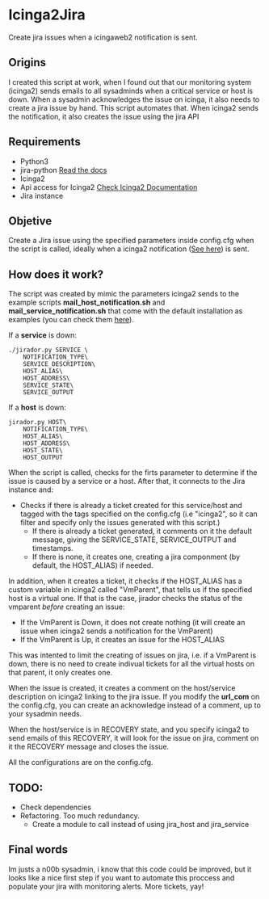 # Icinga2Jira
Create jira issues when a icingaweb2 notification is sent.

## Origins
I created this script at work, when I found out that our monitoring system (icinga2) sends emails to all sysadminds when a critical service or host is down. When a sysadmin acknowledges the issue on icinga, it also needs to create a jira issue by hand. This script automates that. When icinga2 sends the notification, it also creates the issue using the jira API


## Requirements
* Python3
* jira-python [Read the docs](https://jira.readthedocs.io/en/master/)
* Icinga2
* Api access for Icinga2 [Check Icinga2 Documentation ](https://www.icinga.com/docs/icinga2/latest/doc/12-icinga2-api/)
* Jira instance

## Objetive
Create a Jira issue using the specified parameters inside config.cfg when the script is called, ideally when a icinga2 notification ([See here](https://www.icinga.com/docs/icinga2/latest/doc/03-monitoring-basics/#notifications)) is sent.

## How does it work?
The script was created by mimic the parameters icinga2 sends to the example scripts **mail_host_notification.sh** and **mail_service_notification.sh** that come with the default installation as examples (you can check them [here](https://github.com/Icinga/icinga2/tree/master/etc/icinga2/scripts)).

If a **service** is down:

    ./jirador.py SERVICE \
		NOTIFICATION_TYPE\
		SERVICE_DESCRIPTION\
		HOST_ALIAS\
		HOST_ADDRESS\
		SERVICE_STATE\
		SERVICE_OUTPUT

If a **host** is down:

    jirador.py HOST\
		NOTIFICATION_TYPE\
		HOST_ALIAS\
		HOST_ADDRESS\
		HOST_STATE\
		HOST_OUTPUT

When the script is called, checks for the firts parameter to determine if the issue is caused by a service or a host. After that, it connects to the Jira instance and:

* Checks if there is already a ticket created for this service/host and tagged with the tags specified on the config.cfg (i.e "icinga2", so it can filter and specify only the issues generated with this script.)
	* If there is already a ticket generated, it comments on it the default message, giving the SERVICE_STATE, SERVICE_OUTPUT and timestamps.
	* If there is none, it creates one, creating a jira componment (by default, the HOST_ALIAS) if needed.

In addition, when it creates a ticket, it checks if the HOST_ALIAS has a custom variable in icinga2 called "VmParent", that tells us if the specified host is a virtual one. If that is the case, jirador checks the status of the vmparent *before* creating an issue:
* If the VmParent is Down, it does not create nothing (it will create an issue when icinga2 sends a notification for the VmParent)
* If the VmParent is Up, it creates an issue for the HOST_ALIAS

This was intented to limit the creating of issues on jira, i.e. if a VmParent is down, there is no need to create indivual tickets for all the virtual hosts on that parent, it only creates one.

When the issue is created, it creates a comment on the host/service description on icinga2 linking to the jira issue. If you modify the **url_com** on the config.cfg, you can create an acknowledge instead of a comment, up to your sysadmin needs.

When the host/service is in RECOVERY state, and you specify icinga2 to send emails of this RECOVERY, it will look for the issue on jira, comment on it the RECOVERY message and closes the issue.

All the configurations are on the config.cfg.


## TODO:
* Check dependencies
* Refactoring. Too much redundancy.
	* Create a module to call instead of using jira_host and jira_service

## Final words
Im justs a n00b sysadmin, i know that this code could be improved, but it looks like a nice first step if you want to automate this proccess and populate your jira with monitoring alerts. More tickets, yay!
